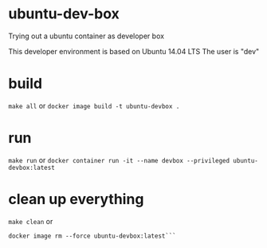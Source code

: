# ubuntu-dev-box
Trying out a ubuntu container as developer box

This developer environment is based on Ubuntu 14.04 LTS
The user is "dev"

# build
```make all```
or
```docker image build -t ubuntu-devbox .```

# run
```make run```
or
```docker container run -it --name devbox --privileged ubuntu-devbox:latest```

# clean up everything
```make clean```
or
```docker container rm devbox
docker image rm --force ubuntu-devbox:latest```

